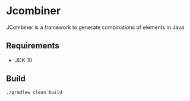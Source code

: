 # Jcombiner

JCombiner is a framework to generate combinations of elements in Java

## Requirements

* JDK 10

## Build

```Shell
./gradlew clean build
```
